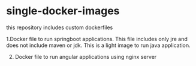 # single-docker-images
this repository includes custom dockerfiles

1.Docker file to run springboot applications. This file includes only jre and does not include maven or jdk. This is a light image to run java application.



2. Docker file to run angular applications using nginx server 
